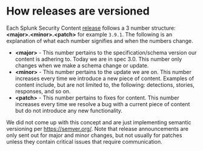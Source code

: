 # How releases are versioned

Each Splunk Security Content [release](https://github.com/splunk/security-content/releases) follows a 3 number structure: **\<major\>.\<minor\>.\<patch\>** for example `3.9.1`. The following is an explanation of what each number signifies and when the numbers change.

* **\<major\>** - This number pertains to the specification/schema version our content is adhering to. Today we are in spec 3.0. This number only changes when we make a schema change or update. 
* **\<minor\>** - This number pertains to the update we are on. This number increases every time we introduce a new piece of content. Examples of content include, but are not limited to, the following: detections, stories, responses, and so on.  
* **\<patch\>** - This number pertains to fixes for content. This number increases every time we resolve a bug with a current piece of content but do not introduce any new functionality.

We did not come up with this concept and are just implementing semantic versioning per https://semver.org/. Note that release announcements are only sent out for major and minor changes, but not usually for patches unless they contain critical issues that require communication.